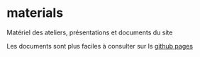 materials
=========

Matériel des ateliers, présentations et documents du site

Les documents sont plus faciles à consulter sur ls  [github pages](http://devoxx4kidsfr.github.io/materials/)
